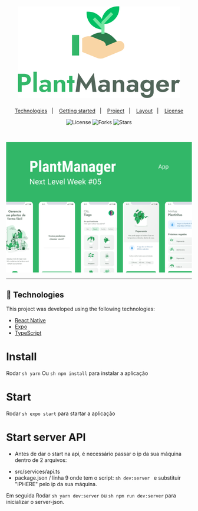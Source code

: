 <h1 align="center">
    <img alt="PlantManager" title="PlantManager" src="./screenshot/logo.svg" />
</h1>

<p align="center">
  <a href="#technologies">Technologies</a>&nbsp;&nbsp;&nbsp;|&nbsp;&nbsp;&nbsp;
  <a href="#-layout">Getting started</a>&nbsp;&nbsp;&nbsp;|&nbsp;&nbsp;&nbsp;
  <a href="#-project">Project</a>&nbsp;&nbsp;&nbsp;|&nbsp;&nbsp;&nbsp;
  <a href="#-layout">Layout</a>&nbsp;&nbsp;&nbsp;|&nbsp;&nbsp;&nbsp;
  <a href="#-license">License</a>
</p>

<p align="center">
  <img  src="https://img.shields.io/static/v1?label=license&message=MIT&color=FFFFFF&labelColor=32B768" alt="License">

  <img src="https://img.shields.io/github/forks/birobirobiro/nlw-05-plantmanager?label=forks&message=MIT&color=FFFFFF&labelColor=32B768" alt="Forks">

  <img src="https://img.shields.io/github/stars/birobirobiro/nlw-05-plantmanager?label=stars&message=MIT&color=FFFFFF&labelColor=32B768" alt="Stars">
</p>

<br>

<p align="center">
  <img alt="Moveit" src="./screenshot/plantmanager-preview.png">
</p>

---

## 🧪 Technologies

This project was developed using the following technologies:

- [React Native](https://reactnative.dev/)
- [Expo](https://expo.io/)
- [TypeScript](https://www.typescriptlang.org/)

# Install
Rodar ```sh yarn``` Ou ```sh npm install``` para instalar a aplicação
# Start
Rodar ```sh expo start``` para startar a aplicação

# Start server API
* Antes de dar o start na api, é necessário passar o ip da sua máquina dentro de 2 arquivos:
- src/services/api.ts
- package.json / linha 9 onde tem o script: ```sh dev:server ``` e substituir "IPHERE" pelo ip da sua máquina.

Em seguida Rodar ```sh yarn dev:server``` ou ```sh npm run dev:server``` para inicializar o server-json.
